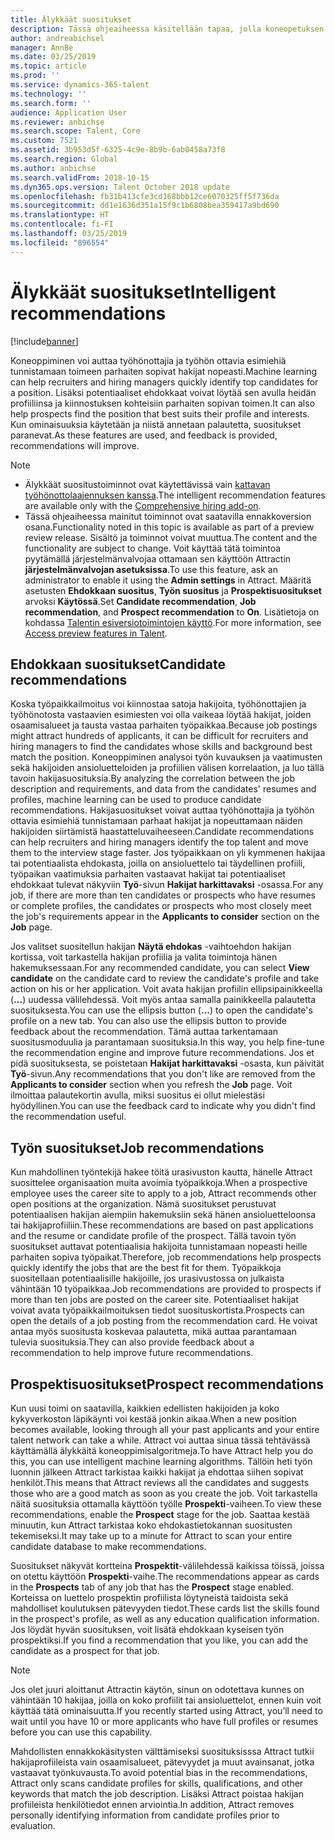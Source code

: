 ```yaml
---
title: Älykkäät suositukset
description: Tässä ohjeaiheessa käsitellään tapaa, jolla koneopetuksen avulla voidaan antaa töihin ja työnhakijoihin liittyviä suosituksia.
author: andreabichsel
manager: AnnBe
ms.date: 03/25/2019
ms.topic: article
ms.prod: ''
ms.service: dynamics-365-talent
ms.technology: ''
ms.search.form: ''
audience: Application User
ms.reviewer: anbichse
ms.search.scope: Talent, Core
ms.custom: 7521
ms.assetid: 3b953d5f-6325-4c9e-8b9b-6ab0458a73f8
ms.search.region: Global
ms.author: anbichse
ms.search.validFrom: 2018-10-15
ms.dyn365.ops.version: Talent October 2018 update
ms.openlocfilehash: fb31b413cfe3cd168bbb12ce6070325ff5f736da
ms.sourcegitcommit: dd1e1636d351a15f9c1b6808bea359417a9bd690
ms.translationtype: HT
ms.contentlocale: fi-FI
ms.lasthandoff: 03/25/2019
ms.locfileid: "896554"
---
```

# <a name="intelligent-recommendations"></a><span data-ttu-id="4425c-103">Älykkäät suositukset</span><span class="sxs-lookup"><span data-stu-id="4425c-103">Intelligent recommendations</span></span>

[!include[banner](../includes/banner.md)]

<span data-ttu-id="4425c-104">Koneoppiminen voi auttaa työhönottajia ja työhön ottavia esimiehiä tunnistamaan toimeen parhaiten sopivat hakijat nopeasti.</span><span class="sxs-lookup"><span data-stu-id="4425c-104">Machine learning can help recruiters and hiring managers quickly identify top candidates for a position.</span></span> <span data-ttu-id="4425c-105">Lisäksi potentiaaliset ehdokkaat voivat löytää sen avulla heidän profiiliinsa ja kiinnostuksen kohteisiin parhaiten sopivan toimen.</span><span class="sxs-lookup"><span data-stu-id="4425c-105">It can also help prospects find the position that best suits their profile and interests.</span></span> <span data-ttu-id="4425c-106">Kun ominaisuuksia käytetään ja niistä annetaan palautetta, suositukset paranevat.</span><span class="sxs-lookup"><span data-stu-id="4425c-106">As these features are used, and feedback is provided, recommendations will improve.</span></span>

> [!NOTE] 
> - <span data-ttu-id="4425c-107">Älykkäät suositustoiminnot ovat käytettävissä vain [kattavan työhönottolaajennuksen kanssa](https://docs.microsoft.com/en-us/dynamics365/unified-operations/talent/attract-comprehensive-hiring).</span><span class="sxs-lookup"><span data-stu-id="4425c-107">The intelligent recommendation features are available only with the [Comprehensive hiring add-on](https://docs.microsoft.com/en-us/dynamics365/unified-operations/talent/attract-comprehensive-hiring).</span></span>
> - <span data-ttu-id="4425c-108">Tässä ohjeaiheessa mainitut toiminnot ovat saatavilla ennakkoversion osana.</span><span class="sxs-lookup"><span data-stu-id="4425c-108">Functionality noted in this topic is available as part of a preview review release.</span></span> <span data-ttu-id="4425c-109">Sisältö ja toiminnot voivat muuttua.</span><span class="sxs-lookup"><span data-stu-id="4425c-109">The content and the functionality are subject to change.</span></span> <span data-ttu-id="4425c-110">Voit käyttää tätä toimintoa pyytämällä järjestelmänvalvojaa ottamaan sen käyttöön Attractin **järjestelmänvalvojan asetuksissa**.</span><span class="sxs-lookup"><span data-stu-id="4425c-110">To use this feature, ask an administrator to enable it using the **Admin settings** in Attract.</span></span> <span data-ttu-id="4425c-111">Määritä asetusten **Ehdokkaan suositus**, **Työn suositus** ja **Prospektisuositukset** arvoksi  **Käytössä**.</span><span class="sxs-lookup"><span data-stu-id="4425c-111">Set **Candidate recommendation**, **Job recommendation**, and **Prospect recommendation** to **On**.</span></span> <span data-ttu-id="4425c-112">Lisätietoja on kohdassa [Talentin esiversiotoimintojen käyttö](https://docs.microsoft.com/en-us/dynamics365/unified-operations/talent/access-preview-feature).</span><span class="sxs-lookup"><span data-stu-id="4425c-112">For more information, see [Access preview features in Talent](https://docs.microsoft.com/en-us/dynamics365/unified-operations/talent/access-preview-feature).</span></span> 


## <a name="candidate-recommendations"></a><span data-ttu-id="4425c-113">Ehdokkaan suositukset</span><span class="sxs-lookup"><span data-stu-id="4425c-113">Candidate recommendations</span></span>

<span data-ttu-id="4425c-114">Koska työpaikkailmoitus voi kiinnostaa satoja hakijoita, työhönottajien ja työhönotosta vastaavien esimiesten voi olla vaikeaa löytää hakijat, joiden osaamisalueet ja tausta vastaa parhaiten työpaikkaa.</span><span class="sxs-lookup"><span data-stu-id="4425c-114">Because job postings might attract hundreds of applicants, it can be difficult for recruiters and hiring managers to find the candidates whose skills and background best match the position.</span></span> <span data-ttu-id="4425c-115">Koneoppiminen analysoi työn kuvauksen ja vaatimusten sekä hakijoiden ansioluetteloiden ja profiilien välisen korrelaation, ja luo tällä tavoin hakijasuosituksia.</span><span class="sxs-lookup"><span data-stu-id="4425c-115">By analyzing the correlation between the job description and requirements, and data from the candidates' resumes and profiles, machine learning can be used to produce candidate recommendations.</span></span> <span data-ttu-id="4425c-116">Hakijasuositukset voivat auttaa työhönottajia ja työhön ottavia esimiehiä tunnistamaan parhaat hakijat ja nopeuttamaan näiden hakijoiden siirtämistä haastatteluvaiheeseen.</span><span class="sxs-lookup"><span data-stu-id="4425c-116">Candidate recommendations can help recruiters and hiring managers identify the top talent and move them to the interview stage faster.</span></span> <span data-ttu-id="4425c-117">Jos työpaikkaan on yli kymmenen hakijaa tai potentiaalista ehdokasta, joilla on ansioluettelo tai täydellinen profiili, työpaikan vaatimuksia parhaiten vastaavat hakijat tai potentiaaliset ehdokkaat tulevat näkyviin **Työ**-sivun **Hakijat harkittavaksi** -osassa.</span><span class="sxs-lookup"><span data-stu-id="4425c-117">For any job, if there are more than ten candidates or prospects who have resumes or complete profiles, the candidates or prospects who most closely meet the job's requirements appear in the **Applicants to consider** section on the **Job** page.</span></span>

<span data-ttu-id="4425c-118">Jos valitset suositellun hakijan **Näytä ehdokas** -vaihtoehdon hakijan kortissa, voit tarkastella hakijan profiilia ja valita toimintoja hänen hakemuksessaan.</span><span class="sxs-lookup"><span data-stu-id="4425c-118">For any recommended candidate, you can select **View candidate** on the candidate card to review the candidate's profile and take action on his or her application.</span></span> <span data-ttu-id="4425c-119">Voit avata hakijan profiilin ellipsipainikkeella (**...**) uudessa välilehdessä. Voit myös antaa samalla painikkeella palautetta suosituksesta.</span><span class="sxs-lookup"><span data-stu-id="4425c-119">You can use the ellipsis button (**...**) to open the candidate's profile on a new tab. You can also use the ellipsis button to provide feedback about the recommendation.</span></span> <span data-ttu-id="4425c-120">Tämä auttaa tarkentamaan suositusmoduulia ja parantamaan suosituksia.</span><span class="sxs-lookup"><span data-stu-id="4425c-120">In this way, you help fine-tune the recommendation engine and improve future recommendations.</span></span> <span data-ttu-id="4425c-121">Jos et pidä suosituksesta, se poistetaan **Hakijat harkittavaksi** -osasta, kun päivität **Työ**-sivun.</span><span class="sxs-lookup"><span data-stu-id="4425c-121">Any recommendations that you don't like are removed from the **Applicants to consider** section when you refresh the **Job** page.</span></span> <span data-ttu-id="4425c-122">Voit ilmoittaa palautekortin avulla, miksi suositus ei ollut mielestäsi hyödyllinen.</span><span class="sxs-lookup"><span data-stu-id="4425c-122">You can use the feedback card to indicate why you didn't find the recommendation useful.</span></span>

## <a name="job-recommendations"></a><span data-ttu-id="4425c-123">Työn suositukset</span><span class="sxs-lookup"><span data-stu-id="4425c-123">Job recommendations</span></span> 

<span data-ttu-id="4425c-124">Kun mahdollinen työntekijä hakee töitä urasivuston kautta, hänelle Attract suosittelee organisaation muita avoimia työpaikkoja.</span><span class="sxs-lookup"><span data-stu-id="4425c-124">When a prospective employee uses the career site to apply to a job, Attract recommends other open positions at the organization.</span></span> <span data-ttu-id="4425c-125">Nämä suositukset perustuvat potentiaalisen hakijan aiempiin hakemuksiin sekä hänen ansioluetteloonsa tai hakijaprofiiliin.</span><span class="sxs-lookup"><span data-stu-id="4425c-125">These recommendations are based on past applications and the resume or candidate profile of the prospect.</span></span> <span data-ttu-id="4425c-126">Tällä tavoin työn suositukset auttavat potentiaalisia hakijoita tunnistamaan nopeasti heille parhaiten sopiva työpaikat.</span><span class="sxs-lookup"><span data-stu-id="4425c-126">Therefore, job recommendations help prospects quickly identify the jobs that are the best fit for them.</span></span> <span data-ttu-id="4425c-127">Työpaikkoja suositellaan potentiaalisille hakijoille, jos urasivustossa on julkaista vähintään 10 työpaikkaa.</span><span class="sxs-lookup"><span data-stu-id="4425c-127">Job recommendations are provided to prospects if more than ten jobs are posted on the career site.</span></span> <span data-ttu-id="4425c-128">Potentiaaliset hakijat voivat avata työpaikkailmoituksen tiedot suosituskortista.</span><span class="sxs-lookup"><span data-stu-id="4425c-128">Prospects can open the details of a job posting from the recommendation card.</span></span> <span data-ttu-id="4425c-129">He voivat antaa myös suositusta koskevaa palautetta, mikä auttaa parantamaan tulevia suosituksia.</span><span class="sxs-lookup"><span data-stu-id="4425c-129">They can also provide feedback about a recommendation to help improve future recommendations.</span></span>

## <a name="prospect-recommendations"></a><span data-ttu-id="4425c-130">Prospektisuositukset</span><span class="sxs-lookup"><span data-stu-id="4425c-130">Prospect recommendations</span></span> 

<span data-ttu-id="4425c-131">Kun uusi toimi on saatavilla, kaikkien edellisten hakijoiden ja koko kykyverkoston läpikäynti voi kestää jonkin aikaa.</span><span class="sxs-lookup"><span data-stu-id="4425c-131">When a new position becomes available, looking through all your past applicants and your entire talent network can take a while.</span></span> <span data-ttu-id="4425c-132">Attract voi auttaa sinua tässä tehtävässä käyttämällä älykkäitä koneoppimisalgoritmeja.</span><span class="sxs-lookup"><span data-stu-id="4425c-132">To have Attract help you do this, you can use intelligent machine learning algorithms.</span></span> <span data-ttu-id="4425c-133">Tällöin heti työn luonnin jälkeen Attract tarkistaa kaikki hakijat ja ehdottaa siihen sopivat henkilöt.</span><span class="sxs-lookup"><span data-stu-id="4425c-133">This means that Attract reviews all the candidates and suggests those who are a good match as soon as you create the job.</span></span> <span data-ttu-id="4425c-134">Voit tarkastella näitä suosituksia ottamalla käyttöön työlle **Prospekti**-vaiheen.</span><span class="sxs-lookup"><span data-stu-id="4425c-134">To view these recommendations, enable the **Prospect** stage for the job.</span></span> <span data-ttu-id="4425c-135">Saattaa kestää minuutin, kun Attract tarkistaa koko ehdokastietokannan suositusten tekemiseksi.</span><span class="sxs-lookup"><span data-stu-id="4425c-135">It may take up to a minute for Attract to scan your entire candidate database to make recommendations.</span></span>

<span data-ttu-id="4425c-136">Suositukset näkyvät kortteina **Prospektit**-välilehdessä kaikissa töissä, joissa on otettu käyttöön **Prospekti**-vaihe.</span><span class="sxs-lookup"><span data-stu-id="4425c-136">The recommendations appear as cards in the **Prospects** tab of any job that has the **Prospect** stage enabled.</span></span> <span data-ttu-id="4425c-137">Korteissa on luettelo prospektin profiilista löytyneistä taidoista sekä mahdolliset koulutuksen pätevyyden tiedot.</span><span class="sxs-lookup"><span data-stu-id="4425c-137">These cards list the skills found in the prospect's profile, as well as any education qualification information.</span></span> <span data-ttu-id="4425c-138">Jos löydät hyvän suosituksen, voit lisätä ehdokkaan kyseisen työn prospektiksi.</span><span class="sxs-lookup"><span data-stu-id="4425c-138">If you find a recommendation that you like, you can add the candidate as a prospect for that job.</span></span>

> [!NOTE]
> <span data-ttu-id="4425c-139">Jos olet juuri aloittanut Attractin käytön, sinun on odotettava kunnes on vähintään 10 hakijaa, joilla on koko profiilit tai ansioluettelot, ennen kuin voit käyttää tätä ominaisuutta.</span><span class="sxs-lookup"><span data-stu-id="4425c-139">If you recently started using Attract, you’ll need to wait until you have 10 or more applicants who have full profiles or resumes before you can use this capability.</span></span>

<span data-ttu-id="4425c-140">Mahdollisten ennakkokäsitysten välttämiseksi suosituksisssa Attract tutkii hakijaprofiileista vain osaamisalueet, pätevyydet ja muut avainsanat, jotka vastaavat työnkuvausta.</span><span class="sxs-lookup"><span data-stu-id="4425c-140">To avoid potential bias in the recommendations, Attract only scans candidate profiles for skills, qualifications, and other keywords that match the job description.</span></span> <span data-ttu-id="4425c-141">Lisäksi Attract poistaa hakijan profiileista henkilötiedot ennen arviointia.</span><span class="sxs-lookup"><span data-stu-id="4425c-141">In addition, Attract removes personally identifying information from candidate profiles prior to evaluation.</span></span>
